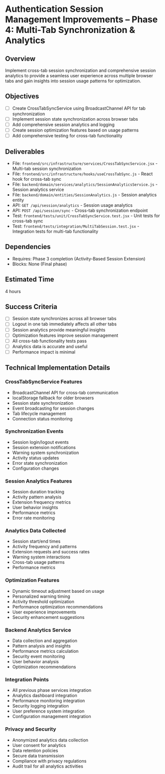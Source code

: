 # Authentication Session Management Improvements – Phase 4: Multi-Tab Synchronization & Analytics

## Overview
Implement cross-tab session synchronization and comprehensive session analytics to provide a seamless user experience across multiple browser tabs and gain insights into session usage patterns for optimization.

## Objectives
- [ ] Create CrossTabSyncService using BroadcastChannel API for tab synchronization
- [ ] Implement session state synchronization across browser tabs
- [ ] Add comprehensive session analytics and logging
- [ ] Create session optimization features based on usage patterns
- [ ] Add comprehensive testing for cross-tab functionality

## Deliverables
- File: `frontend/src/infrastructure/services/CrossTabSyncService.jsx` - Multi-tab session synchronization
- File: `frontend/src/infrastructure/hooks/useCrossTabSync.js` - React hook for cross-tab sync
- File: `backend/domain/services/analytics/SessionAnalyticsService.js` - Session analytics service
- File: `backend/domain/entities/SessionAnalytics.js` - Session analytics entity
- API: `GET /api/session/analytics` - Session usage analytics
- API: `POST /api/session/sync` - Cross-tab synchronization endpoint
- Test: `frontend/tests/unit/CrossTabSyncService.test.jsx` - Unit tests for cross-tab sync
- Test: `frontend/tests/integration/MultiTabSession.test.jsx` - Integration tests for multi-tab functionality

## Dependencies
- Requires: Phase 3 completion (Activity-Based Session Extension)
- Blocks: None (Final phase)

## Estimated Time
4 hours

## Success Criteria
- [ ] Session state synchronizes across all browser tabs
- [ ] Logout in one tab immediately affects all other tabs
- [ ] Session analytics provide meaningful insights
- [ ] Optimization features improve session management
- [ ] All cross-tab functionality tests pass
- [ ] Analytics data is accurate and useful
- [ ] Performance impact is minimal

## Technical Implementation Details

### CrossTabSyncService Features
- BroadcastChannel API for cross-tab communication
- localStorage fallback for older browsers
- Session state synchronization
- Event broadcasting for session changes
- Tab lifecycle management
- Connection status monitoring

### Synchronization Events
- Session login/logout events
- Session extension notifications
- Warning system synchronization
- Activity status updates
- Error state synchronization
- Configuration changes

### Session Analytics Features
- Session duration tracking
- Activity pattern analysis
- Extension frequency metrics
- User behavior insights
- Performance metrics
- Error rate monitoring

### Analytics Data Collected
- Session start/end times
- Activity frequency and patterns
- Extension requests and success rates
- Warning system interactions
- Cross-tab usage patterns
- Performance metrics

### Optimization Features
- Dynamic timeout adjustment based on usage
- Personalized warning timing
- Activity threshold optimization
- Performance optimization recommendations
- User experience improvements
- Security enhancement suggestions

### Backend Analytics Service
- Data collection and aggregation
- Pattern analysis and insights
- Performance metrics calculation
- Security event monitoring
- User behavior analysis
- Optimization recommendations

### Integration Points
- All previous phase services integration
- Analytics dashboard integration
- Performance monitoring integration
- Security logging integration
- User preference system integration
- Configuration management integration

### Privacy and Security
- Anonymized analytics data collection
- User consent for analytics
- Data retention policies
- Secure data transmission
- Compliance with privacy regulations
- Audit trail for all analytics activities
